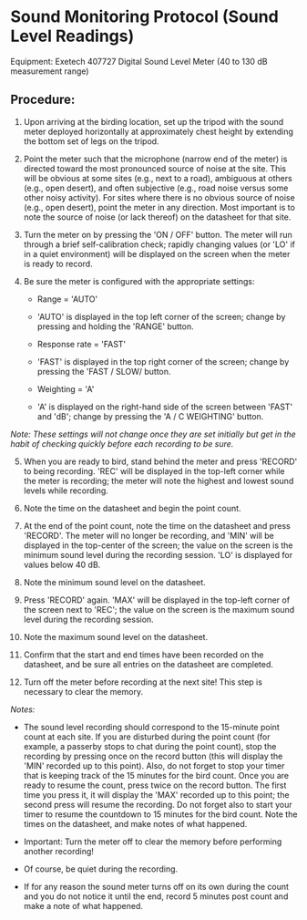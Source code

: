 # **Sound Monitoring Protocol (Sound Level Readings)**


Equipment: Exetech 407727 Digital Sound Level Meter (40 to 130 dB measurement range)


## Procedure:

1. Upon arriving at the birding location, set up the tripod with the sound meter deployed horizontally at approximately chest height by extending the bottom set of legs on the tripod.

2. Point the meter such that the microphone (narrow end of the meter) is directed toward the most pronounced source of noise at the site. This will be obvious at some sites (e.g., next to a road), ambiguous at others (e.g., open desert), and often subjective (e.g., road noise versus some other noisy activity). For sites where there is no obvious source of noise (e.g., open desert), point the meter in any direction. Most important is to note the source of noise (or lack thereof) on the datasheet for that site.

3. Turn the meter on by pressing the 'ON / OFF' button. The meter will run through a brief self-calibration check; rapidly changing values (or 'LO' if in a quiet environment) will be displayed on the screen when the meter is ready to record.

4. Be sure the meter is configured with the appropriate settings:

   * Range = 'AUTO'

   * 'AUTO' is displayed in the top left corner of the screen; change by pressing and holding the 'RANGE' button.

   * Response rate = 'FAST'

   * 'FAST' is displayed in the top right corner of the screen; change by pressing the 'FAST / SLOW/ button.

   * Weighting = 'A'

   * 'A' is displayed on the right-hand side of the screen between 'FAST' and 'dB'; change by pressing the 'A / C WEIGHTING' button.

_Note: These settings will not change once they are set initially but get in the habit of checking quickly before each recording to be sure._


5. When you are ready to bird, stand behind the meter and press 'RECORD' to being recording. 'REC' will be displayed in the top-left corner while the meter is recording; the meter will note the highest and lowest sound levels while recording.

6. Note the time on the datasheet and begin the point count.

7. At the end of the point count, note the time on the datasheet and press 'RECORD'. The meter will no longer be recording, and 'MIN' will be displayed in the top-center of the screen; the value on the screen is the minimum sound level during the recording session. 'LO' is displayed for values below 40 dB.

8. Note the minimum sound level on the datasheet.

9. Press 'RECORD' again. 'MAX' will be displayed in the top-left corner of the screen next to 'REC'; the value on the screen is the maximum sound level during the recording session.

10. Note the maximum sound level on the datasheet.

11. Confirm that the start and end times have been recorded on the datasheet, and be sure all entries on the datasheet are completed.

12. Turn off the meter before recording at the next site! This step is necessary to clear the memory.

_Notes:_

* The sound level recording should correspond to the 15-minute point count at each site. If you are disturbed during the point count (for example, a passerby stops to chat during the point count), stop the recording by pressing once on the record button (this will display the 'MIN' recorded up to this point). Also, do not forget to stop your timer that is keeping track of the 15 minutes for the bird count. Once you are ready to resume the count, press twice on the record button. The first time you press it, it will display the 'MAX' recorded up to this point; the second press will resume the recording. Do not forget also to start your timer to resume the countdown to 15 minutes for the bird count. Note the times on the datasheet, and make notes of what happened.

* Important: Turn the meter off to clear the memory before performing another recording!

* Of course, be quiet during the recording.

* If for any reason the sound meter turns off on its own during the count and you do not notice it until the end, record 5 minutes post count and make a note of what happened.